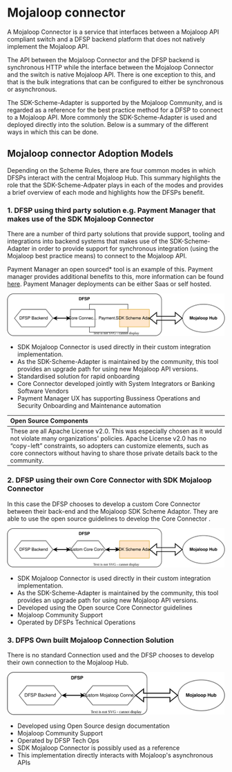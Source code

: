
# Mojaloop connector
A Mojaloop Connector is a service that interfaces between a Mojaloop API compliant switch and a DFSP backend platform that does not natively implement the Mojaloop API.

The API between the Mojaloop Connector and the DFSP backend is synchronous HTTP while the interface between the Mojaloop Connector and the switch is native Mojaloop API. There is one exception to this, and that is the bulk integrations that can be configured to either be synchronous or asynchronous.

The SDK-Scheme-Adapter is supported by the Mojaloop Community, and is regarded as a reference for the best practice method for a DFSP to connect to a Mojaloop API. More commonly the SDK-Scheme-Adapter is used and deployed directly into the solution. Below is a summary of the different ways in which this can be done.

## Mojaloop connector Adoption Models
Depending on the Scheme Rules, there are four common modes in which DFSPs interact with the central Mojaloop Hub. This summary highlights the role that the SDK-Scheme-Adpater plays in each of the modes and provides a brief overview of each mode and highlights how the DFSPs benefit.

### 1. DFSP using third party solution e.g. Payment Manager that makes use of the SDK Mojaloop Connector 

There are a number of third party solutions that provide support, tooling and integrations into backend systems that makes use of the SDK-Scheme-Adapter in order to provide support for synchronous integration (using the Mojaloop best practice means) to connect to the Mojaloop API.

Payment Manager an open sourced* tool is an example of this. Payment manager provides additional benefits to this, more information can be found [here](./PaymentManager.md). Payment Manager deployments can be either Saas or self hosted.

![SDK-Scheme-Adapter Mode 1](./images/SDKSchemeAdapterMode1.svg)

- SDK Mojaloop Connector is used directly in their custom integration implementation.
- As the SDK-Scheme-Adapter is maintained by the community, this tool provides an upgrade path for using new Mojaloop API versions.
- Standardised solution for rapid onboarding
- Core Connector developed jointly with System Integrators or Banking Software Vendors
- Payment Manager UX has supporting Bussiness Operations and Security Onboarding and Maintenance automation

| Open Source Components |
| :-- |
|These are all Apache License v2.0. This was especially chosen as it would not violate many organizations' policies. Apache License v2.0 has no “copy-left” constraints, so adopters can customize elements, such as core connectors without having to share those private details back to the community. |


### 2. DFSP using their own Core Connector with SDK Mojaloop Connector

In this case the DFSP chooses to develop a custom Core Connector between their back-end and the Mojaloop SDK Scheme Adaptor. They are able to use the open source guidelines to develop the Core Connector .

![SDK-Scheme-Adapter Mode 2](./images/SDKSchemeAdapterMode2.svg)

- SDK Mojaloop Connector is used directly in their custom integration implementation.
- As the SDK-Scheme-Adapter is maintained by the community, this tool provides an upgrade path for using new Mojaloop API versions.
- Developed using the Open source Core Connector guidelines
- Mojaloop Community Support
- Operated by DFSPs Technical Operations

### 3. DFPS Own built Mojaloop Connection Solution

There is no standard Connection used and the DFSP chooses to develop their own connection to the Mojaloop Hub.

![SDK-Scheme-Adapter Mode 3](./images/SDKSchemeAdapterMode3.svg)

- Developed using Open Source design documentation
- Mojaloop Community Support
- Operated by DFSP Tech Ops
- SDK Mojaloop Connector is possibly used as a reference
- This implementation directly interacts with Mojaloop's asynchronous APIs



